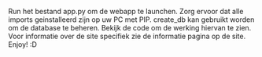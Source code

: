Run het bestand app.py om de webapp te launchen.
Zorg ervoor dat alle imports geinstalleerd zijn op uw PC met PIP.
create_db kan gebruikt worden om de database te beheren. Bekijk de code om de werking hiervan te zien.
Voor informatie over de site specifiek zie de informatie pagina op de site.
Enjoy! :D